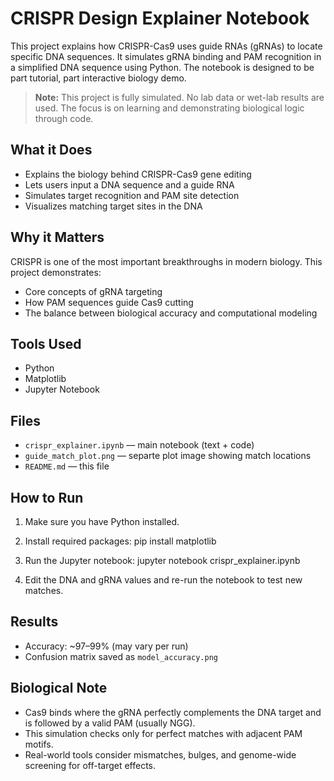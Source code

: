 # CRISPR Design Explainer Notebook

This project explains how CRISPR-Cas9 uses guide RNAs (gRNAs) to locate specific DNA sequences. It simulates gRNA binding and PAM recognition in a simplified DNA sequence using Python. The notebook is designed to be part tutorial, part interactive biology demo.

> **Note:** This project is fully simulated.  No lab data or wet-lab results are used. The focus is on learning and demonstrating biological logic through code.

## What it Does

- Explains the biology behind CRISPR-Cas9 gene editing
- Lets users input a DNA sequence and a guide RNA
- Simulates target recognition and PAM site detection
- Visualizes matching target sites in the DNA

## Why it Matters

CRISPR is one of the most important breakthroughs in modern biology. This project demonstrates:
- Core concepts of gRNA targeting
- How PAM sequences guide Cas9 cutting
- The balance between biological accuracy and computational modeling

## Tools Used

- Python
- Matplotlib
- Jupyter Notebook

## Files

- `crispr_explainer.ipynb` — main notebook (text + code)
- `guide_match_plot.png` — separte plot image showing match locations
- `README.md` — this file

## How to Run

1. Make sure you have Python installed.
2. Install required packages:
    pip install matplotlib

3. Run the Jupyter notebook:
    jupyter notebook crispr_explainer.ipynb

4. Edit the DNA and gRNA values and re-run the notebook to test new matches.

## Results

- Accuracy: ~97–99% (may vary per run)
- Confusion matrix saved as `model_accuracy.png`

## Biological Note

- Cas9 binds where the gRNA perfectly complements the DNA target and is followed by a valid PAM (usually NGG).
- This simulation checks only for perfect matches with adjacent PAM motifs.
- Real-world tools consider mismatches, bulges, and genome-wide screening for off-target effects.